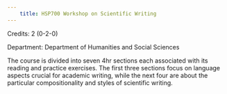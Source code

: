 ```yaml
---
    title: HSP700 Workshop on Scientific Writing
---
```

Credits: 2 (0-2-0)

Department: Department of Humanities and Social Sciences

The course is divided into seven 4hr sections each associated with its reading and practice exercises. The first three sections focus on language aspects crucial for academic writing, while the next four are about the particular compositionality and styles of scientific writing.